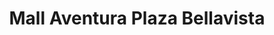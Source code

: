 ---
title: "Mall Aventura Plaza Bellavista"
url: /callao/mall-aventura-plaza-bellavista/
shop: Einkaufszentrum
---